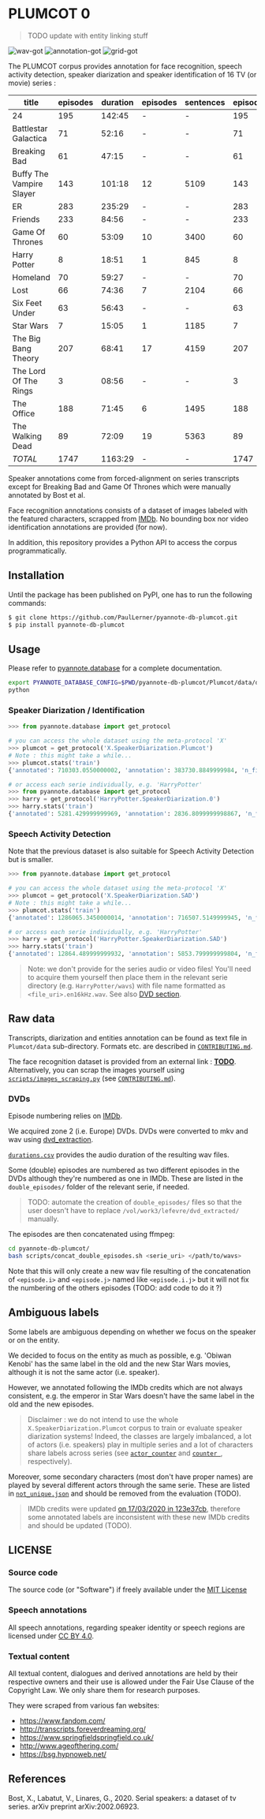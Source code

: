 # PLUMCOT 0

> TODO update with entity linking stuff

![wav-got](./wav-got.png)
![annotation-got](./annotation-got.png)
![grid-got](./grid-got.png)

The PLUMCOT corpus provides annotation for face recognition, speech activity detection, speaker diarization and speaker identification of 16 TV (or movie) series :

| title                    | episodes | duration | episodes | sentences | episodes | duration | episodes | duration |
|--------------------------|----------|----------|----------|-----------|----------|----------|----------|----------|
| 24                       | 195      | 142:45   | \-       | \-        | 195      | 36:17    | \-       | \-       |
| Battlestar Galactica     | 71       | 52:16    | \-       | \-        | 71       | 10:53    | 61       | 08:49    |
| Breaking Bad             | 61       | 47:15    | \-       | \-        | 61       | 17:06    | 61       | 17:06    |
| Buffy The Vampire Slayer | 143      | 101:18   | 12       | 5109      | 143      | 25:55    | 143      | 25:55    |
| ER                       | 283      | 235:29   | \-       | \-        | 283      | 63:06    | \-       | \-       |
| Friends                  | 233      | 84:56    | \-       | \-        | 233      | 28:04    | 233      | 28:04    |
| Game Of Thrones          | 60       | 53:09    | 10       | 3400      | 60       | 19:13    | 60       | 19:13    |
| Harry Potter             | 8        | 18:51    | 1        | 845       | 8        | 02:44    | 4        | 01:28    |
| Homeland                 | 70       | 59:27    | \-       | \-        | 70       | 12:24    | \-       | \-       |
| Lost                     | 66       | 74:36    | 7        | 2104      | 66       | 07:12    | 66       | 07:12    |
| Six Feet Under           | 63       | 56:43    | \-       | \-        | 63       | 15:11    | \-       | \-       |
| Star Wars                | 7        | 15:05    | 1        | 1185      | 7        | 02:13    | 7        | 02:13    |
| The Big Bang Theory      | 207      | 68:41    | 17       | 4159      | 207      | 25:23    | 207      | 25:23    |
| The Lord Of The Rings    | 3        | 08:56    | \-       | \-        | 3        | 00:47    | 3        | 00:47    |
| The Office               | 188      | 71:45    | 6        | 1495      | 188      | 30:15    | 188      | 30:15    |
| The Walking Dead         | 89       | 72:09    | 19       | 5363      | 89       | 08:32    | 25       | 02:46    |
| *TOTAL*                  | 1747     | 1163:29  | \-       | \-        | 1747     | 305:25   | 1058     | 169:19   |


Speaker annotations come from forced-alignment on series transcripts except for Breaking Bad and Game Of Thrones which were manually annotated by Bost et al.

Face recognition annotations consists of a dataset of images labeled with the featured characters, scrapped from [IMDb](https://www.imdb.com/). No bounding box nor video identification annotations are provided (for now).

In addition, this repository provides a Python API to access the corpus programmatically.

## Installation

Until the package has been published on PyPI, one has to run the following commands:

```bash
$ git clone https://github.com/PaulLerner/pyannote-db-plumcot.git
$ pip install pyannote-db-plumcot
```

## Usage

Please refer to [pyannote.database](https://github.com/pyannote/pyannote-database#custom-protocols) for a complete documentation.

```bash
export PYANNOTE_DATABASE_CONFIG=$PWD/pyannote-db-plumcot/Plumcot/data/database.yml
python
```

### Speaker Diarization / Identification

```python
>>> from pyannote.database import get_protocol

# you can access the whole dataset using the meta-protocol 'X'
>>> plumcot = get_protocol('X.SpeakerDiarization.Plumcot')
# Note : this might take a while...
>>> plumcot.stats('train')
{'annotated': 710303.0550000002, 'annotation': 383730.8849999984, 'n_files': 681, 'labels': {...}}

# or access each serie individually, e.g. 'HarryPotter'
>>> from pyannote.database import get_protocol
>>> harry = get_protocol('HarryPotter.SpeakerDiarization.0')
>>> harry.stats('train')
{'annotated': 5281.429999999969, 'annotation': 2836.8099999998867, 'n_files': 2, 'labels': {...}}

```

### Speech Activity Detection

Note that the previous dataset is also suitable for Speech Activity Detection but is smaller.

```python
>>> from pyannote.database import get_protocol

# you can access the whole dataset using the meta-protocol 'X'
>>> plumcot = get_protocol('X.SpeakerDiarization.SAD')
# Note : this might take a while...
>>> plumcot.stats('train')
{'annotated': 1286065.3450000014, 'annotation': 716507.5149999945, 'n_files': 1144, 'labels': {...}}

# or access each serie individually, e.g. 'HarryPotter'
>>> harry = get_protocol('HarryPotter.SpeakerDiarization.SAD')
>>> harry.stats('train')
{'annotated': 12864.489999999932, 'annotation': 5853.799999999804, 'n_files': 5, 'labels': {...}}
```
> Note: we don't provide for the series audio or video files! You'll need to acquire them yourself then place them in the relevant serie directory (e.g. `HarryPotter/wavs`) with file name formatted as `<file_uri>.en16kHz.wav`. See also [DVD section](#DVDs).


## Raw data

Transcripts, diarization and entities annotation can be found as text file in `Plumcot/data` sub-directory. Formats etc. are described in [`CONTRIBUTING.md`](CONTRIBUTING.md).

The face recognition dataset is provided from an external link : **[TODO](TODO)**. Alternatively, you can scrap the images yourself using [`scripts/images_scraping.py`](./scripts/image_scraping.py) (see [`CONTRIBUTING.md`](CONTRIBUTING.md)).

### DVDs

Episode numbering relies on [IMDb](https://www.imdb.com/).

We acquired zone 2 (i.e. Europe) DVDs. DVDs were converted to mkv and wav using [dvd_extraction](https://github.com/PaulLerner/dvd_extraction).

[`durations.csv`](Plumcot/data/durations.csv) provides the audio duration of the resulting wav files.

Some (double) episodes are numbered as two different episodes in the DVDs although they're numbered as one in IMDb. These are listed in the `double_episodes/` folder of the relevant serie, if needed.

> TODO: automate the creation of `double_episodes/` files so that the user doesn't have to replace `/vol/work3/lefevre/dvd_extracted/` manually.

The episodes are then concatenated using ffmpeg:
```bash
cd pyannote-db-plumcot/
bash scripts/concat_double_episodes.sh <serie_uri> </path/to/wavs>
```

Note that this will only create a new wav file resulting of the concatenation of `<episode.i>` and `<episode.j>` named like `<episode.i.j>` but it will not fix the numbering of the others episodes (TODO: add code to do it ?)

## Ambiguous labels

Some labels are ambiguous depending on whether we focus on the speaker or on the entity.

We decided to focus on the entity as much as possible, e.g. 'Obiwan Kenobi' has the same label in the old and the new Star Wars movies, although it is not the same actor (i.e. speaker).

However, we annotated following the IMDb credits which are not always consistent, e.g. the emperor in Star Wars doesn't have the same label in the old and the new episodes.

> Disclaimer : we do not intend to use the whole `X.SpeakerDiarization.Plumcot` corpus
> to train or evaluate speaker diarization systems! Indeed, the classes are largely
> imbalanced, a lot of actors (i.e. speakers) play in multiple series and a lot of
> characters share labels across series (see [`actor_counter`](Plumcot/data/actor_counter.json) and [`counter
>`](Plumcot/data/counter.json), respectively).

Moreover, some secondary characters (most don't have proper names) are played by several different actors through the same serie. These are listed in [`not_unique.json`](./Plumcot/data/TheOffice/not_unique.json) and should be removed from the evaluation (TODO).

> IMDb credits were updated [on 17/03/2020 in 123e37cb](https://github.com/PaulLerner/pyannote-db-plumcot/commit/123e37cb8b64bb6a9bdd89ed665a2769d992569f), therefore some annotated labels are inconsistent with these new IMDb credits and should be updated (TODO).

## LICENSE

### Source code

The source code (or "Software") if freely available under the [MIT License](./LICENSE)

### Speech annotations

All speech annotations, regarding speaker identity or speech regions are licensed under [CC BY 4.0](https://creativecommons.org/licenses/by/4.0/).

### Textual content

All textual content, dialogues and derived annotations are held by their respective owners and their use is allowed under the Fair Use Clause of the Copyright Law.
We only share them for research purposes.

They were scraped from various fan websites:
- https://www.fandom.com/
- http://transcripts.foreverdreaming.org/
- https://www.springfieldspringfield.co.uk/
- http://www.ageofthering.com/
- https://bsg.hypnoweb.net/

## References

Bost, X., Labatut, V., Linares, G., 2020. Serial speakers: a dataset of tv series. arXiv preprint arXiv:2002.06923.

